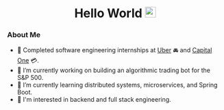 <div align="center">
    <h1> Hello World <img src="https://media.giphy.com/media/hvRJCLFzcasrR4ia7z/giphy.gif" width="25px"></h1>
</div>

<p align="center">

### About Me

- 🥇 Completed software engineering internships at [Uber](https://www.uber.com/) 🚘 and [Capital One](https://www.capitalone.com/) 💳.
- 🔭 I’m currently working on building an algorithmic trading bot for the S&P 500.
- 🌱 I’m currently learning distributed systems, microservices, and Spring Boot.
- 🤔 I'm interested in backend and full stack engineering.



<!--
**JLin0/JLin0** is a ✨ _special_ ✨ repository because its `README.md` (this file) appears on your GitHub profile.

Here are some ideas to get you started:

- 🔭 I’m currently working on ...
- 🌱 I’m currently learning ...
- 👯 I’m looking to collaborate on ...
- 🤔 I’m looking for help with ...
- 💬 Ask me about ...
- 📫 How to reach me: ...
- 😄 Pronouns: ...
- ⚡ Fun fact: ...
-->
